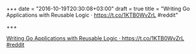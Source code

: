 +++
date = "2016-10-19T20:30:08+03:00"
draft = true
title = "Writing Go Applications with Reusable Logic ·  https://t.co/1KTB0WvZrL #reddit"

+++

<p><a href="npf.io">Writing Go Applications with Reusable Logic ·  https://t.co/1KTB0WvZrL #reddit</a></p>
